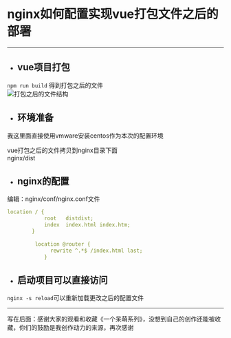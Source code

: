 # nginx如何配置实现vue打包文件之后的部署
---
 - ## vue项目打包
 `npm run build` 得到打包之后的文件  
 ![打包之后的文件结构](https://github.com/licunzhi/dream_on_sakura_rain/blob/master/%E4%B8%80%E4%B8%AA%E5%91%86%E8%90%8C/2019-10-151/%E6%89%93%E5%8C%85%E5%90%8E%E7%9A%84%E6%96%87%E4%BB%B6%E7%BB%93%E6%9E%84.jpg?raw=true)
 
 - ## 环境准备
 我这里面直接使用vmware安装centos作为本次的配置环境  
 
 vue打包之后的文件拷贝到nginx目录下面  
 nginx/dist  
 
 
- ## nginx的配置
编辑：nginx/conf/nginx.conf文件  
```yml
location / {
            root   distdist;
            index  index.html index.htm;
        }
        
         location @router {
              rewrite ^.*$ /index.html last;
            }
```

- ## 启动项目可以直接访问
`nginx -s reload`可以重新加载更改之后的配置文件


---
写在后面：感谢大家的观看和收藏《一个呆萌系列》，没想到自己的创作还能被收藏，你们的鼓励是我创作动力的来源，再次感谢
